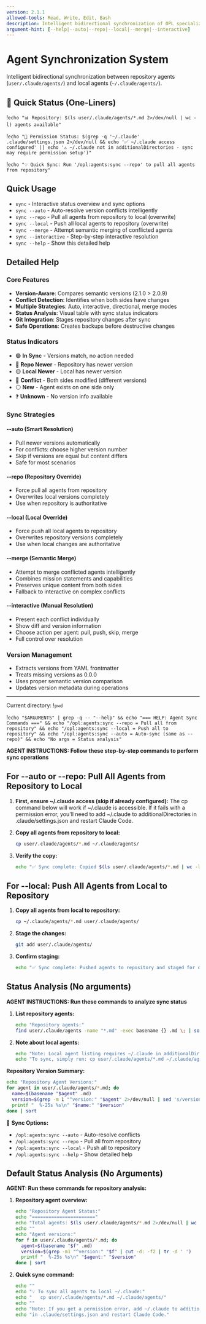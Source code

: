 ```yaml
---
version: 2.1.1
allowed-tools: Read, Write, Edit, Bash
description: Intelligent bidirectional synchronization of OPL specialized agents with version management
argument-hint: [--help|--auto|--repo|--local|--merge|--interactive]
---
```


# Agent Synchronization System

Intelligent bidirectional synchronization between repository agents (`user/.claude/agents/`) and local agents (`~/.claude/agents/`).

## 🚀 Quick Status (One-Liners)

!`echo "📊 Repository: $(ls user/.claude/agents/*.md 2>/dev/null | wc -l) agents available"`

!`echo "🔑 Permission Status: $(grep -q '~/.claude' .claude/settings.json 2>/dev/null && echo '✅ ~/.claude access configured' || echo '⚠️ ~/.claude not in additionalDirectories - sync may require permission setup')"`

!`echo "💡 Quick Sync: Run '/opl:agents:sync --repo' to pull all agents from repository"`

## Quick Usage
- `sync` - Interactive status overview and sync options
- `sync --auto` - Auto-resolve version conflicts intelligently
- `sync --repo` - Pull all agents from repository to local (overwrite)
- `sync --local` - Push all local agents to repository (overwrite)
- `sync --merge` - Attempt semantic merging of conflicted agents
- `sync --interactive` - Step-by-step interactive resolution
- `sync --help` - Show this detailed help

## Detailed Help

### Core Features
- **Version-Aware**: Compares semantic versions (2.1.0 > 2.0.9)
- **Conflict Detection**: Identifies when both sides have changes
- **Multiple Strategies**: Auto, interactive, directional, merge modes
- **Status Analysis**: Visual table with sync status indicators
- **Git Integration**: Stages repository changes after sync
- **Safe Operations**: Creates backups before destructive changes

### Status Indicators
- 🟢 **In Sync** - Versions match, no action needed
- 🔵 **Repo Newer** - Repository has newer version
- 🟡 **Local Newer** - Local has newer version  
- 🔴 **Conflict** - Both sides modified (different versions)
- ⚪ **New** - Agent exists on one side only
- ❓ **Unknown** - No version info available

### Sync Strategies

#### --auto (Smart Resolution)
- Pull newer versions automatically
- For conflicts: choose higher version number
- Skip if versions are equal but content differs
- Safe for most scenarios

#### --repo (Repository Override)
- Force pull all agents from repository
- Overwrites local versions completely
- Use when repository is authoritative

#### --local (Local Override) 
- Force push all local agents to repository
- Overwrites repository versions completely
- Use when local changes are authoritative

#### --merge (Semantic Merge)
- Attempt to merge conflicted agents intelligently
- Combines mission statements and capabilities
- Preserves unique content from both sides
- Fallback to interactive on complex conflicts

#### --interactive (Manual Resolution)
- Present each conflict individually
- Show diff and version information
- Choose action per agent: pull, push, skip, merge
- Full control over resolution

### Version Management
- Extracts versions from YAML frontmatter
- Treats missing versions as 0.0.0
- Uses proper semantic version comparison
- Updates version metadata during operations

---

Current directory: !`pwd`

!`echo "$ARGUMENTS" | grep -q -- "--help" && echo "=== HELP: Agent Sync Commands ===" && echo "/opl:agents:sync --repo = Pull all from repository" && echo "/opl:agents:sync --local = Push all to repository" && echo "/opl:agents:sync --auto = Auto-sync (same as --repo)" && echo "No args = Status analysis"`

**AGENT INSTRUCTIONS: Follow these step-by-step commands to perform sync operations**

## For --auto or --repo: Pull All Agents from Repository to Local

1. **First, ensure ~/.claude access (skip if already configured):**
   The cp command below will work if ~/.claude is accessible. If it fails with a permission error, you'll need to add ~/.claude to additionalDirectories in .claude/settings.json and restart Claude Code.

2. **Copy all agents from repository to local:**
   ```bash
   cp user/.claude/agents/*.md ~/.claude/agents/
   ```

3. **Verify the copy:**
   ```bash
   echo "✅ Sync complete: Copied $(ls user/.claude/agents/*.md | wc -l) agents to local"
   ```

## For --local: Push All Agents from Local to Repository

1. **Copy all agents from local to repository:**
   ```bash  
   cp ~/.claude/agents/*.md user/.claude/agents/
   ```

2. **Stage the changes:**
   ```bash
   git add user/.claude/agents/
   ```

3. **Confirm staging:**
   ```bash
   echo "✅ Sync complete: Pushed agents to repository and staged for commit"
   ```

## Status Analysis (No arguments)

**AGENT INSTRUCTIONS: Run these commands to analyze sync status**

1. **List repository agents:**
   ```bash
   echo "Repository agents:"
   find user/.claude/agents -name "*.md" -exec basename {} .md \; | sort
   ```

2. **Note about local agents:**
   ```bash
   echo "Note: Local agent listing requires ~/.claude in additionalDirectories"
   echo "To sync, simply run: cp user/.claude/agents/*.md ~/.claude/agents/"
   ```

**Repository Version Summary:**
```bash
echo "Repository Agent Versions:"
for agent in user/.claude/agents/*.md; do
  name=$(basename "$agent" .md)
  version=$(grep -m 1 "^version:" "$agent" 2>/dev/null | sed 's/version: *//')
  printf "  %-25s %s\n" "$name:" "$version"
done | sort
```

🎯 **Sync Options:**
- `/opl:agents:sync --auto` - Auto-resolve conflicts
- `/opl:agents:sync --repo` - Pull all from repository  
- `/opl:agents:sync --local` - Push all to repository
- `/opl:agents:sync --help` - Show detailed help

## Default Status Analysis (No Arguments)

**AGENT: Run these commands for repository analysis:**

1. **Repository agent overview:**
   ```bash
   echo "Repository Agent Status:"
   echo "======================="
   echo "Total agents: $(ls user/.claude/agents/*.md 2>/dev/null | wc -l)"
   echo ""
   echo "Agent versions:"
   for f in user/.claude/agents/*.md; do
     agent=$(basename "$f" .md)
     version=$(grep -m1 "^version:" "$f" | cut -d: -f2 | tr -d ' ')
     printf "  %-25s %s\n" "$agent:" "$version"
   done | sort
   ```

2. **Quick sync command:**
   ```bash
   echo ""
   echo "💡 To sync all agents to local ~/.claude:"
   echo "   cp user/.claude/agents/*.md ~/.claude/agents/"
   echo ""
   echo "Note: If you get a permission error, add ~/.claude to additionalDirectories"
   echo "in .claude/settings.json and restart Claude Code."
   ```

